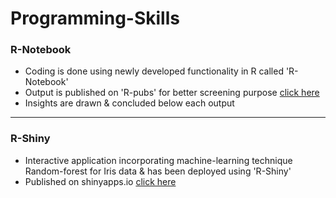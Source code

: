 # Programming-Skills

### R-Notebook
* Coding is done using newly developed functionality in R called 'R-Notebook'
* Output is published on 'R-pubs' for better screening purpose [click here](http://rpubs.com/YashwanthRPubs/243495)
* Insights are drawn & concluded below each output

---

### R-Shiny
* Interactive application incorporating machine-learning technique Random-forest for Iris data & has been deployed using 'R-Shiny'
* Published on shinyapps.io [click here](https://yashwanthgowda-741988.shinyapps.io/apps/)
